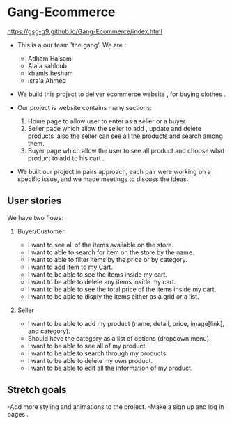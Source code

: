 # Gang-Ecommerce
https://gsg-g9.github.io/Gang-Ecommerce/index.html

- This is a our team 'the gang'. We are :

  - Adham Haisami
  - Ala'a sahloub
  - khamis hesham
  - Isra'a Ahmed

- We build this project to deliver ecommerce website , for buying clothes .

- Our project is website contains many sections:

  1. Home page to allow user to enter as a seller or a buyer.
  2. Seller page which allow the seller to add , update and delete products ,also the seller can see all the products and search among them.
  3. Buyer page which allow the user to see all product and choose what product to add to his cart .

- We built our project in pairs approach, each pair were working on a specific issue, and we made meetings to discuss the ideas.

## User stories

We have two flows:

1. Buyer/Customer

   - I want to see all of the items available on the store.
   - I want to able to search for item on the store by the name.
   - I want to able to filter items by the price or by category.
   - I want to add item to my Cart.
   - I want to be able to see the items inside my cart.
   - I want to be able to delete any items inside my cart.
   - I want to be able to see the total price of the items inside my cart.
   - I want to be able to disply the items either as a grid or a list.

2. Seller
   - I want to be able to add my product (name, detail, price, image[link], and category).
   - Should have the category as a list of options (dropdown menu).
   - I want to be able to see all of my product.
   - I want to be able to search through my products.
   - I want to be able to delete my own product.
   - I want to be able to edit all the information of my product.

## Stretch goals

-Add more styling and animations to the project.
-Make a sign up and log in pages .
